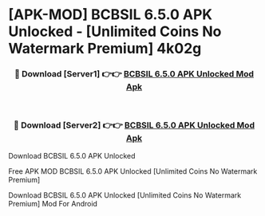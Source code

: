 # [APK-MOD] BCBSIL 6.5.0 APK Unlocked - [Unlimited Coins No Watermark Premium] 4k02g



<div align="center">
<h3>🔴 Download [Server1] 👉👉 <a href="https://momento.my/?title=BCBSIL_6.5.0_APK_Unlocked">BCBSIL 6.5.0 APK Unlocked Mod Apk</a></h3><br>

<h3>🔴 Download [Server2] 👉👉 <a href="https://momento.my/?title=BCBSIL_6.5.0_APK_Unlocked">BCBSIL 6.5.0 APK Unlocked Mod Apk</a></h3>
</div>



Download BCBSIL 6.5.0 APK Unlocked 

Free APK MOD BCBSIL 6.5.0 APK Unlocked [Unlimited Coins No Watermark Premium]

Download BCBSIL 6.5.0 APK Unlocked [Unlimited Coins No Watermark Premium] Mod For Android
